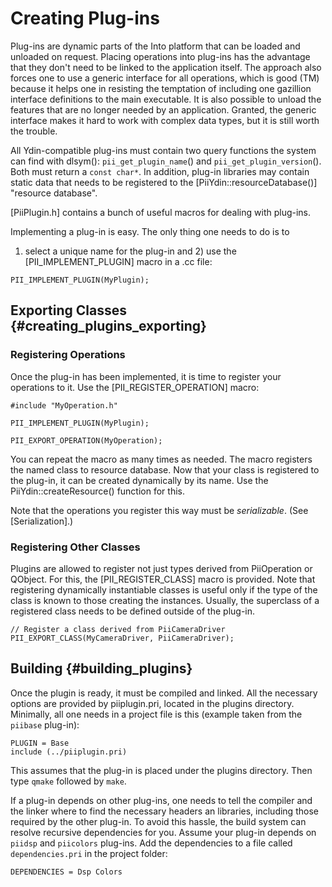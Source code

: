 Creating Plug-ins
=================

Plug-ins are dynamic parts of the Into platform that can be loaded and
unloaded on request. Placing operations into plug-ins has the
advantage that they don't need to be linked to the application
itself. The approach also forces one to use a generic interface for
all operations, which is good (TM) because it helps one in resisting
the temptation of including one gazillion interface definitions to the
main executable. It is also possible to unload the features that are
no longer needed by an application. Granted, the generic interface
makes it hard to work with complex data types, but it is still worth
the trouble.

All Ydin-compatible plug-ins must contain two query functions the
system can find with dlsym(): `pii_get_plugin_name`() and
`pii_get_plugin_version`(). Both must return a `const char*`.  In
addition, plug-in libraries may contain static data that needs to be
registered to the [PiiYdin::resourceDatabase()] "resource database".

[PiiPlugin.h] contains a bunch of useful macros for dealing with
plug-ins.

Implementing a plug-in is easy. The only thing one needs to do is to
1) select a unique name for the plug-in and 2) use the
[PII_IMPLEMENT_PLUGIN] macro in a .cc file:

~~~
PII_IMPLEMENT_PLUGIN(MyPlugin);
~~~


Exporting Classes {#creating_plugins_exporting}
-----------------

### Registering Operations ###

Once the plug-in has been implemented, it is time to register your
operations to it. Use the [PII_REGISTER_OPERATION] macro:

~~~
#include "MyOperation.h"

PII_IMPLEMENT_PLUGIN(MyPlugin);

PII_EXPORT_OPERATION(MyOperation);
~~~

You can repeat the macro as many times as needed. The macro registers
the named class to resource database. Now that your class is
registered to the plug-in, it can be created dynamically by its
name. Use the PiiYdin::createResource() function for this.

Note that the operations you register this way must be
*serializable*. (See [Serialization].)

### Registering Other Classes ###

Plugins are allowed to register not just types derived from
PiiOperation or QObject. For this, the [PII_REGISTER_CLASS] macro is
provided. Note that registering dynamically instantiable classes is
useful only if the type of the class is known to those creating the
instances. Usually, the superclass of a registered class needs to be
defined outside of the plug-in.

~~~
// Register a class derived from PiiCameraDriver
PII_EXPORT_CLASS(MyCameraDriver, PiiCameraDriver);
~~~


Building {#building_plugins}
--------

Once the plugin is ready, it must be compiled and linked. All the
necessary options are provided by piiplugin.pri, located in the
plugins directory. Minimally, all one needs in a project file is this
(example taken from the `piibase` plug-in):

~~~
PLUGIN = Base
include (../piiplugin.pri)
~~~

This assumes that the plug-in is placed under the plugins
directory. Then type `qmake` followed by `make`.

If a plug-in depends on other plug-ins, one needs to tell the compiler
and the linker where to find the necessary headers an libraries,
including those required by the other plug-in. To avoid this hassle,
the build system can resolve recursive dependencies for you. Assume
your plug-in depends on `piidsp` and `piicolors` plug-ins. Add the
dependencies to a file called `dependencies.pri` in the project
folder:

~~~
DEPENDENCIES = Dsp Colors
~~~

